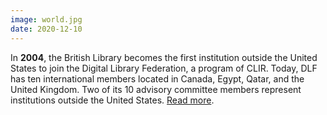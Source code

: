 ```yaml
---
image: world.jpg
date: 2020-12-10
---
```


In **2004**, the British Library becomes the first institution outside the United States to join the Digital Library Federation, a program of CLIR. Today, DLF has ten international members located in Canada, Egypt, Qatar, and the United Kingdom. Two of its 10 advisory committee members represent institutions outside the United States. [Read more](https://web.archive.org/web/20210130214829/https://www.clir.org/2004/01/british-library-joins-digital-library-federation/).